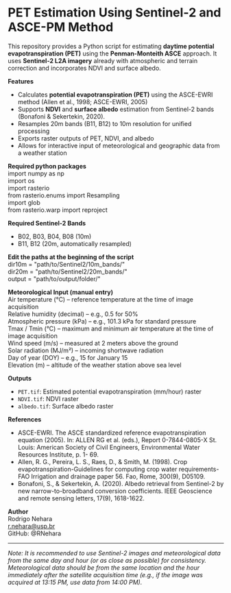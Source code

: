 # PET Estimation Using Sentinel-2 and ASCE-PM Method    

This repository provides a Python script for estimating **daytime potential evapotranspiration (PET)** using the **Penman-Monteith ASCE** approach. It uses **Sentinel-2 L2A imagery** already with atmospheric and terrain correction and incorporates NDVI and surface albedo.    

**Features**   
- Calculates **potential evapotranspiration (PET)** using the ASCE-EWRI method (Allen et al., 1998; ASCE-EWRI, 2005)  
- Supports **NDVI** and **surface albedo** estimation from Sentinel-2 bands (Bonafoni & Sekertekin, 2020).
- Resamples 20m bands (B11, B12) to 10m resolution for unified processing  
- Exports raster outputs of PET, NDVI, and albedo  
- Allows for interactive input of meteorological and geographic data from a weather station

**Required python packages**  
import numpy as np  
import os  
import rasterio  
from rasterio.enums import Resampling  
import glob  
from rasterio.warp import reproject    

**Required Sentinel-2 Bands**  
- B02, B03, B04, B08 (10m)  
- B11, B12 (20m, automatically resampled)

**Edit the paths at the beginning of the script**  
dir10m = "path/to/Sentinel2/10m_bands/"  
dir20m = "path/to/Sentinel2/20m_bands/"  
output = "path/to/output/folder/"    

**Meteorological Input (manual entry)**  
Air temperature (°C) – reference temperature at the time of image acquisition  
Relative humidity (decimal) – e.g., 0.5 for 50%  
Atmospheric pressure (kPa) – e.g., 101.3 kPa for standard pressure  
Tmax / Tmin (°C) –  maximum and minimum air temperature at the time of image acquisition  
Wind speed (m/s) – measured at 2 meters above the ground  
Solar radiation (MJ/m²) – incoming shortwave radiation  
Day of year (DOY) – e.g., 15 for January 15  
Elevation (m) – altitude of the weather station above sea level  

**Outputs**  
- `PET.tif`: Estimated potential evapotranspiration (mm/hour) raster  
- `NDVI.tif`: NDVI raster  
- `albedo.tif`: Surface albedo raster    

**References**
- ASCE-EWRI. The ASCE standardized reference evapotranspiration equation (2005). In: ALLEN RG et al. (eds.), Report 0-7844-0805-X St. Louis: American Society of Civil Engineers, Environmental Water Resources Institute, p. 1- 69.
- Allen, R. G., Pereira, L. S., Raes, D., & Smith, M. (1998). Crop evapotranspiration-Guidelines for computing crop water requirements-FAO Irrigation and drainage paper 56. Fao, Rome, 300(9), D05109.
- Bonafoni, S., & Sekertekin, A. (2020). Albedo retrieval from Sentinel-2 by new narrow-to-broadband conversion coefficients. IEEE Geoscience and remote sensing letters, 17(9), 1618-1622.

**Author**  
Rodrigo Nehara  
r.nehara@usp.br  
GitHub: @RNehara    

---    

*Note: It is recommended to use Sentinel-2 images and meteorological data from the same day and hour (or as close as possible) for consistency. Meteorological data should be from the same location and the hour immediately after the satellite acquisition time (e.g., if the image was acquired at 13:15 PM, use data from 14:00 PM).*
